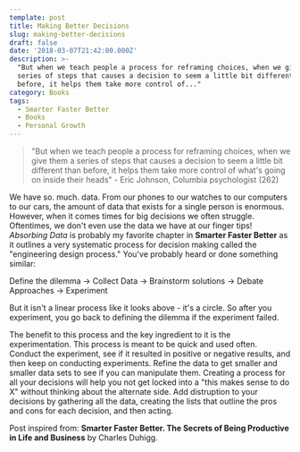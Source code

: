 ```yaml
---
template: post
title: Making Better Decisions
slug: making-better-decisions
draft: false
date: '2018-03-07T21:42:00.000Z'
description: >-
  "But when we teach people a process for reframing choices, when we give them a
  series of steps that causes a decision to seem a little bit different than
  before, it helps them take more control of..."
category: Books
tags:
  - Smarter Faster Better
  - Books
  - Personal Growth
---
```


> "But when we teach people a process for reframing choices, when we give them a series of steps that causes a decision to seem a little bit different than before, it helps them take more control of what's going on inside their heads" -  Eric Johnson, Columbia psychologist (262)

We have so. much. data. From our phones to our watches to our computers to our cars, the amount of data that exists for a single person is enormous. However, when it comes times for big decisions we often struggle. Oftentimes, we don't even use the data we have at our finger tips! *Absorbing Data* is probably my favorite chapter in **Smarter Faster Better** as it outlines a very systematic process for decision making called the "engineering design process." You've probably heard or done something similar:

Define the dilemma -> Collect Data -> Brainstorm solutions -> Debate Approaches -> Experiment

But it isn't a linear process like it looks above - it's a circle. So after you experiment, you go back to defining the dilemma if the experiment failed.

The benefit to this process and the key ingredient to it is the experimentation. This process is meant to be quick and used often. Conduct the experiment, see if it resulted in positive or negative results, and then keep on conducting experiments. Refine the data to get smaller and smaller data sets to see if you can manipulate them. Creating a process for all your decisions will help you not get locked into a "this makes sense to do X" without thinking about the alternate side. Add distruption to your decisions by gathering all the data, creating the lists that outline the pros and cons for each decision, and then acting.

Post inspired from: **Smarter Faster Better. The Secrets of Being Productive in Life and Business** by Charles Duhigg.
